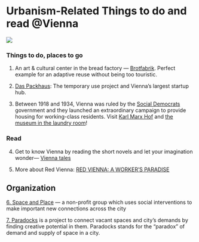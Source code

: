 
# Urbanism-Related Things to do and read @Vienna

![](jacek-dylag-579742-unsplash.jpg)

### Things to do, places to go

1. An art & cultural center in the bread factory — [Brotfabrik](http://www.brotfabrik.wien/en/home.html). Perfect example for an adaptive reuse without being too touristic.

2. [Das Packhaus](http://www.daspackhaus.at/): The temporary use project and Vienna’s largest startup hub.

3. Between 1918 and 1934, Vienna was ruled by the [Social Democrats](https://en.wikipedia.org/wiki/Social_Democratic_Party_of_Austria) government and they launched an extraordinary campaign to provide housing for working-class residents. Visit [Karl Marx Hof](https://www.theguardian.com/cities/2015/apr/27/vienna-karl-marx-hof-architecture-politics-ideology-history-cities-50-buildings) and [the museum in the laundry room](http://dasrotewien-waschsalon.at/startseite/)!

### Read

4. Get to know Vienna by reading the short novels and let your imagination wonder— [Vienna tales](https://global.oup.com/academic/product/vienna-tales-9780199669790?cc=us&lang=en&)

5. More about Red Vienna: [RED VIENNA: A WORKER’S PARADISE](https://www.virtualvienna.net/the-city-its-people/history-vienna/red-vienna/)

## Organization

[6. Space and Place](http://spaceandplace.at/) — a non-profit group which uses social interventions to make important new connections across the city

[7. Paradocks](http://www.paradocks.at/) is a project to connect vacant spaces and city’s demands by finding creative potential in them. Paradocks stands for the “paradox” of demand and supply of space in a city.
